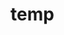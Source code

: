 # temp

<!-- 
使用中文总结，使用中文总结，使用中文总结以下讲座内容，组织为列表，格式为## 主要内容1. **分标题**：，讲座内容为：

继续翻译为中文并详细解释内容（语境是计算机硬件，标题默认h3，对解释的适当补充直接加到对应内容的翻译内容中（适当使用你的知识在各分段中解释补充内容）。完整翻译都包括并补充调整，不要生硬直接放那，不遗漏代码或公式，代码添加合适注释，公式使用标准公式格式，） 
-->

<!-- <style>
    .iframe-wrapper {
        position: relative;
        width: 100%;
        height: 500px;
    }

    iframe {
        width: 100%;
        height: 100%;
        border: 3px solid #333;
        border-radius: 20px;
    }
</style> -->

